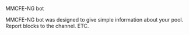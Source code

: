 MMCFE-NG bot

MMCFE-NG bot was designed to give simple information about your pool. Report blocks to the channel. ETC. 

